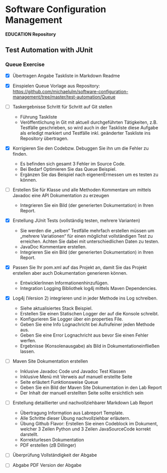 # Software Configuration Management #

**EDUCATION Repository**

## Test Automation with JUnit ##

### Queue Exercise ###

- [X] Übertragen Angabe Taskliste in Markdown Readme

- [X] Einspielen  Queue Vorlage aus Repository: https://github.com/michaelulm/software-configuration-management/tree/master/test-automation/Queue

- [ ]  Taskergebnisse Schritt für Schritt auf Git stellen
    - Führung Taskliste 
    - Veröffentlichung in Git mit aktuell durchgeführten Tätigkeiten, z.B. Testfälle geschrieben, so wird auch in der Taskliste diese Aufgabe als erledigt markiert und Testfälle inkl. geänderter Taskliste ins Repository übertragen.

- [X] Korrigieren Sie den Codebzw. Debuggen Sie ihn um die Fehler zu finden.
    - Es befinden sich gesamt 3 Fehler im Source Code.
    - Bei Bedarf Optimieren Sie das Queue Beispiel.
    - Ergänzen Sie das Beispiel nach eigenenErmessen um es testen zu können.

- [ ] Erstellen  Sie  für  Klasse  und  alle  Methoden  Kommentare  um  mittels  Javadoc  eine  API Dokumentation zu erzeugen
    - Integrieren Sie ein Bild (der generierten Dokumentation) in Ihren Report.
 
- [X] Erstellung JUnit Tests (vollständig testen, mehrere Varianten)
    - Sie werden die „selben“ Testfälle mehrfach erstellen müssen um „mehrere Variationen“ für einen möglichst vollständigen  Test zu  erreichen. Achten  Sie dabei mit unterschiedlichen Daten zu testen.
    - JavaDoc Kommentare erstellen.
    - Integrieren Sie ein Bild (der generierten Dokumentation) in Ihren Report.

- [X] Passen Sie Ihr pom.xml auf das Projekt an, damit Sie das Projekt erstellen aber auch Dokumentation generieren können.
    - EntwicklerInnen Informationenhinzufügen.
    - Integration Logging Bibliothek log4j mittels Maven Dependencies.

- [X] Log4j (Version 2) integrieren und in jeder Methode ins Log schreiben.
    - Siehe aktualisiertes Stack Beispiel.
    - Erstellen Sie einen Statischen Logger der auf die Konsole schreibt.
    - Konfigurieren Sie Logger über ein properties File.
    - Geben Sie eine Info Lognachricht bei Aufrufeiner jeden Methode aus.
    - Geben Sie eine Error Lognachricht aus bevor Sie einen Fehler werfen.
    - Ergebnisse (Konsolenausgabe) als Bild in Dokumentationeinfließen lassen.

- [ ] Maven Site Dokumentation erstellen
    - Inklusive Javadoc Code und Javadoc Test Klassen
    - Inklusive Menü mit Verweis auf manuell erstellte Seite
    - Seite erläutert Funktionsweise Queue
    - Geben Sie ein Bild der Maven Site Dokumentation in den Lab Report
    - Der Inhalt der manuell erstellten Seite sollte ersichtlich sein
    
- [ ] Erstellung detaillierter und nachvollziehbarer Markdown Lab Report
    - Übertragung Information aus Labreport Template.
    - Alle Schritte dieser Übung nachvollziehbar erläutern.
    - Übung Github Flavor: Erstellen Sie einen Codeblock im Dokument, welcher 3 Zeilen Python und 3 Zeilen JavaSourceCode korrekt darstellt.
    - Korrekturlesen Dokumentation
    - PDF erstellen (zB Dillinger)

- [ ] Überprüfung Vollständigkeit der Abgabe

- [ ] Abgabe PDF Version der Abgabe

